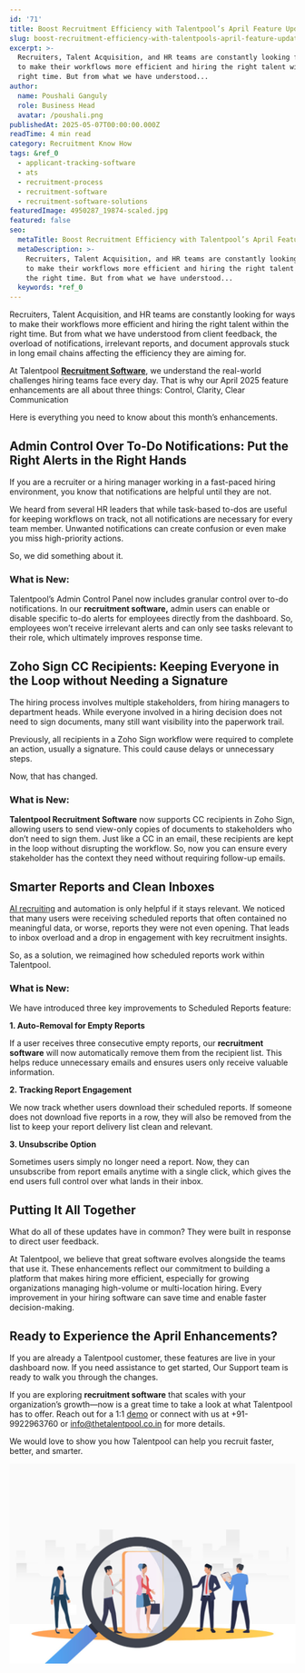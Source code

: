 ```yaml
---
id: '71'
title: Boost Recruitment Efficiency with Talentpool’s April Feature Updates
slug: boost-recruitment-efficiency-with-talentpools-april-feature-updates
excerpt: >-
  Recruiters, Talent Acquisition, and HR teams are constantly looking for ways
  to make their workflows more efficient and hiring the right talent within the
  right time. But from what we have understood...
author:
  name: Poushali Ganguly
  role: Business Head
  avatar: /poushali.png
publishedAt: 2025-05-07T00:00:00.000Z
readTime: 4 min read
category: Recruitment Know How
tags: &ref_0
  - applicant-tracking-software
  - ats
  - recruitment-process
  - recruitment-software
  - recruitment-software-solutions
featuredImage: 4950287_19874-scaled.jpg
featured: false
seo:
  metaTitle: Boost Recruitment Efficiency with Talentpool’s April Feature Updates
  metaDescription: >-
    Recruiters, Talent Acquisition, and HR teams are constantly looking for ways
    to make their workflows more efficient and hiring the right talent within
    the right time. But from what we have understood...
  keywords: *ref_0
---
```


Recruiters, Talent Acquisition, and HR teams are constantly looking for ways to make their workflows more efficient and hiring the right talent within the right time. But from what we have understood from client feedback, the overload of notifications, irrelevant reports, and document approvals stuck in long email chains affecting the efficiency they are aiming for. 

At Talentpool [**Recruitment Software**](https://www.thetalentpool.ai/), we understand the real-world challenges hiring teams face every day. That is why our April 2025 feature enhancements are all about three things: Control, Clarity, Clear Communication 

Here is everything you need to know about this month’s enhancements. 

## **Admin Control Over To-Do Notifications: Put the Right Alerts in the Right Hands** 

If you are a recruiter or a hiring manager working in a fast-paced hiring environment, you know that notifications are helpful until they are not. 

We heard from several HR leaders that while task-based to-dos are useful for keeping workflows on track, not all notifications are necessary for every team member. Unwanted notifications can create confusion or even make you miss high-priority actions. 

So, we did something about it. 

### **What is New:** 

Talentpool’s Admin Control Panel now includes granular control over to-do notifications. In our **recruitment software,** admin users can enable or disable specific to-do alerts for employees directly from the dashboard. So, employees won’t receive irrelevant alerts and can only see tasks relevant to their role, which ultimately improves response time. 

## **Zoho Sign CC Recipients: Keeping Everyone in the Loop without Needing a Signature** 

The hiring process involves multiple stakeholders, from hiring managers to department heads. While everyone involved in a hiring decision does not need to sign documents, many still want visibility into the paperwork trail. 

Previously, all recipients in a Zoho Sign workflow were required to complete an action, usually a signature. This could cause delays or unnecessary steps. 

Now, that has changed. 

### **What is New:** 

**Talentpool Recruitment Software** now supports CC recipients in Zoho Sign, allowing users to send view-only copies of documents to stakeholders who don’t need to sign them. Just like a CC in an email, these recipients are kept in the loop without disrupting the workflow. So, now you can ensure every stakeholder has the context they need without requiring follow-up emails. 

## **Smarter Reports and Clean Inboxes** 

[AI recruiting](https://www.thetalentpool.ai/blogs/how-ai-recruiting-is-changing-talent-acquisition-in-2025/) and automation is only helpful if it stays relevant. We noticed that many users were receiving scheduled reports that often contained no meaningful data, or worse, reports they were not even opening. That leads to inbox overload and a drop in engagement with key recruitment insights. 

So, as a solution, we reimagined how scheduled reports work within Talentpool. 

### **What is New:** 

We have introduced three key improvements to Scheduled Reports feature: 

**1\. Auto-Removal for Empty Reports** 

If a user receives three consecutive empty reports, our **recruitment software** will now automatically remove them from the recipient list. This helps reduce unnecessary emails and ensures users only receive valuable information. 

**2\. Tracking Report Engagement** 

We now track whether users download their scheduled reports. If someone does not download five reports in a row, they will also be removed from the list to keep your report delivery list clean and relevant. 

**3\. Unsubscribe Option** 

Sometimes users simply no longer need a report. Now, they can unsubscribe from report emails anytime with a single click, which gives the end users full control over what lands in their inbox. 

## **Putting It All Together** 

What do all of these updates have in common? They were built in response to direct user feedback. 

At Talentpool, we believe that great software evolves alongside the teams that use it. These enhancements reflect our commitment to building a platform that makes hiring more efficient, especially for growing organizations managing high-volume or multi-location hiring. Every improvement in your hiring software can save time and enable faster decision-making. 

## **Ready to Experience the April Enhancements?** 

If you are already a Talentpool customer, these features are live in your dashboard now. If you need assistance to get started, Our Support team is ready to walk you through the changes. 

If you are exploring **recruitment software** that scales with your organization’s growth—now is a great time to take a look at what Talentpool has to offer. Reach out for a 1:1 [demo](https://www.thetalentpool.ai/recruitment-software/recruitment-management-software.html?utm_campaign=TP_Search_10th_July%2723&adgroupid=172889843431&utm_content=720123979872&utm_term=&utm_source=google&utm_medium=cpc&gad_source=1&gad_campaignid=20357671870&gbraid=0AAAAADpeGwdBOxlz2-2lru0nWN8iHDEsy&gclid=Cj0KCQjwoNzABhDbARIsALfY8VPJNRpKpYxFl8RJ089dDEjle2WdKISIlbaz9aXCkn9mLbqjfT-GvegaAj9gEALw_wcB) or connect with us at +91-9922963760 or [info@thetalentpool.co.in](mailto:info@thetalentpool.co.in) for more details.  

We would love to show you how Talentpool can help you recruit faster, better, and smarter. 

![](images/4950287_19874-1024x715.jpg)
